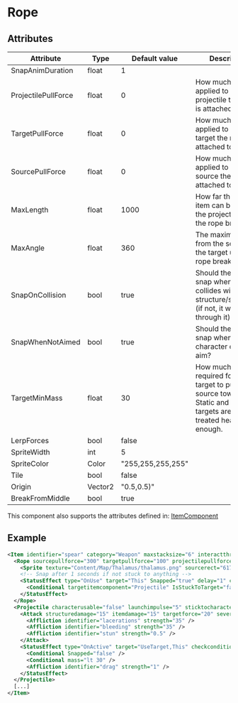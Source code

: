 # Rope


## Attributes

| Attribute           | Type    | Default value     | Description                                                                                                                           |
|---------------------|---------|-------------------|---------------------------------------------------------------------------------------------------------------------------------------|
| SnapAnimDuration    | float   | 1                 |                                                                                                                                       |
| ProjectilePullForce | float   | 0                 | How much force is applied to pull the projectile the rope is attached to.                                                             |
| TargetPullForce     | float   | 0                 | How much force is applied to pull the target the rope is attached to.                                                                 |
| SourcePullForce     | float   | 0                 | How much force is applied to pull the source the rope is attached to.                                                                 |
| MaxLength           | float   | 1000              | How far the source item can be from the projectile until the rope breaks.                                                             |
| MaxAngle            | float   | 360               | The maximum angle from the source to the target until the rope breaks.                                                                |
| SnapOnCollision     | bool    | true              | Should the rope snap when it collides with a structure/submarine (if not, it will just go through it).                                |
| SnapWhenNotAimed    | bool    | true              | Should the rope snap when the character drops the aim?                                                                                |
| TargetMinMass       | float   | 30                | How much mass is required for the target to pull the source towards it. Static and kinematic targets are always treated heavy enough. |
| LerpForces          | bool    | false             |                                                                                                                                       |
| SpriteWidth         | int     | 5                 |                                                                                                                                       |
| SpriteColor         | Color   | "255,255,255,255" |                                                                                                                                       |
| Tile                | bool    | false             |                                                                                                                                       |
| Origin              | Vector2 | "0.5,0.5)"        |                                                                                                                                       |
| BreakFromMiddle     | bool    | true              |                                                                                                                                       |

This component also supports the attributes defined in: [ItemComponent](ItemComponent.md)


## Example
```xml
<Item identifier="spear" category="Weapon" maxstacksize="6" interactthroughwalls="true" cargocontaineridentifier="metalcrate" tags="mediumitem,harpoonammo" Scale="0.5" impactsoundtag="impact_metal_light">
  <Rope sourcepullforce="300" targetpullforce="100" projectilepullforce="5" maxlength="1500" snaponcollision="false" spritewidth="3" tile="true" origin="0.05,0.5" targetminmass="30" lerpforces="true" snapanimduration="0.5">
    <Sprite texture="Content/Map/Thalamus/thalamus.png" sourcerect="617,352,174,32" depth="0.57" origin="0.5,0.5" />
    <!-- Snap after 1 seconds if not stuck to anything -->
    <StatusEffect type="OnUse" target="This" Snapped="true" delay="1" checkconditionalalways="true">
      <Conditional targetitemcomponent="Projectile" IsStuckToTarget="false" />
    </StatusEffect>
  </Rope>
  <Projectile characterusable="false" launchimpulse="5" sticktocharacters="true" sticktoitems="true" sticktostructures="true" sticktodoors="false">
    <Attack structuredamage="15" itemdamage="15" targetforce="20" severlimbsprobability="0.1">
      <Affliction identifier="lacerations" strength="35" />
      <Affliction identifier="bleeding" strength="35" />
      <Affliction identifier="stun" strength="0.5" />
    </Attack>
    <StatusEffect type="OnActive" target="UseTarget,This" checkconditionalalways="true" comparison="And">
      <Conditional Snapped="false" />
      <Conditional mass="lt 30" />
      <Affliction identifier="drag" strength="1" />
    </StatusEffect>
  </Projectile>
  [...]
</Item>
```

